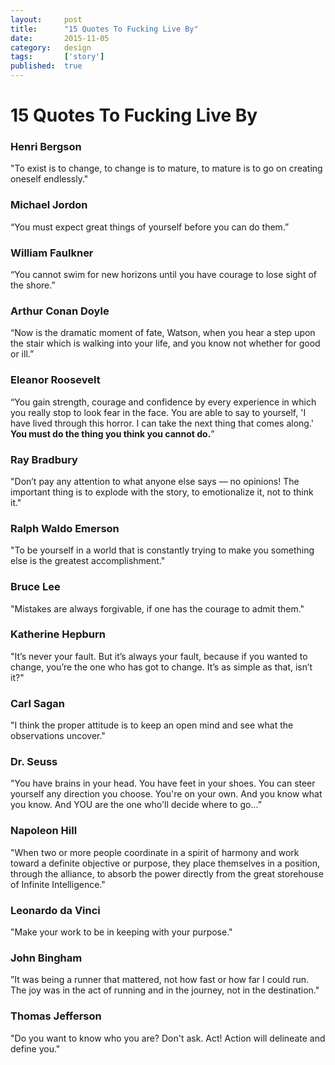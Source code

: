 ```yaml
---
layout:     post
title:      "15 Quotes To Fucking Live By"
date:       2015-11-05
category:   design
tags:       ['story']
published:  true
---
```


# 15 Quotes To Fucking Live By #

### Henri Bergson ###
"To exist is to change, to change is to mature, to mature is to go on creating oneself endlessly."

### Michael Jordon ###
“You must expect great things of yourself before you can do them.”

### William Faulkner ###
“You cannot swim for new horizons until you have courage to lose sight of the shore.”

### Arthur Conan Doyle ###
“Now is the dramatic moment of fate, Watson, when you hear a step upon the stair which is walking into your life, and you know not whether for good or ill.”

### Eleanor Roosevelt ###
“You gain strength, courage and confidence by every experience in which you really stop to look fear in the face. You are able to say to yourself, 'I have lived through this horror. I can take the next thing that comes along.' **You must do the thing you think you cannot do.**”

### Ray Bradbury ###
"Don’t pay any attention to what anyone else says — no opinions! The important thing is to explode with the story, to emotionalize it, not to think it."

### Ralph Waldo Emerson ###
"To be yourself in a world that is constantly trying to make you something else is the greatest accomplishment."

### Bruce Lee ###
"Mistakes are always forgivable, if one has the courage to admit them."

### Katherine Hepburn ###
"It’s never your fault. But it’s always your fault, because if you wanted to change, you’re the one who has got to change. It’s as simple as that, isn’t it?"

### Carl Sagan ###
"I think the proper attitude is to keep an open mind and see what the observations uncover."

### Dr. Seuss ###
"You have brains in your head. You have feet in your shoes. You can steer yourself any direction you choose. You're on your own. And you know what you know. And YOU are the one who'll decide where to go...”

### Napoleon Hill ###
"When two or more people coordinate in a spirit of harmony and work toward a definite objective or purpose, they place themselves in a position, through the alliance, to absorb the power directly from the great storehouse of Infinite Intelligence."

### Leonardo da Vinci ###
"Make your work to be in keeping with your purpose."

### John Bingham ###
”It was being a runner that mattered, not how fast or how far I could run. The joy was in the act of running and in the journey, not in the destination."

### Thomas Jefferson ###
"Do you want to know who you are? Don't ask. Act! Action will delineate and define you."
